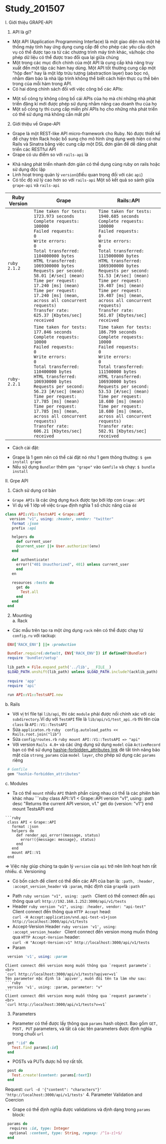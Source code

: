# Study_201507
I. Giới thiệu GRAPE-API
 1. API là gì?
 - Một API (Application Programming Interface) là một giao diện mà một hệ thống máy tính hay ứng dụng cung cấp để cho     phép các yêu cầu dịch vụ có thể được tạo ra từ các chương trình máy tính khác, và/hoặc cho phép dữ liệu có thể được trao  đổi qua lại giữa chúng
 - Một trong các mục đích chính của một API là cung cấp khả năng truy xuất đến một tập các hàm hay dùng. Một API tốt      thường cung cấp một "hộp đen" hay là một lớp trừu tượng (abstraction layer) bao bọc nó, nhằm đảm bảo là nhà lập trình    không thể biết cách hiện thực cụ thể bên trong của mỗi hàm trong API.
 - Có hai dòng chính sách đối với việc công bố các APIs:
  + Một số công ty không công bố cái APIs của họ mà chỉ những nhà phát triển đăng kí mới được phép sử dụng nhằm năng      cao doanh thu của họ
  + Một số công ty thì cung cấp miễn phí APIs họ cho những nhà phát triển có thể sử dụng mà không cần mất phí
 2. Giới thiệu về Grape-API
 - Grape là một REST-like API micro-framework cho Ruby. Nó được thiết kế để chạy trên Rack hoặc bổ sung cho mô hình ứng dụng web hiện có như Rails và Sinatra bằng việc cung cấp một DSL đơn giản để dễ dàng phát triển các RESTful API
 - Grape có ưu điểm so với `rails-api` là 
  + Khả năng phát triển nhanh đơn giản có thể dụng cùng ruby on rails hoặc sử dụng độc lập
  + Linh hoạt trong quản lý `version`(điều quan trọng đối với các `api`)
  + Có tốc độ xử lý cao hơn so với `rails-api`
 Một số kết quả so sánh giữa `grape-api` và `rails-api`

Ruby Version | Grape | Rails::API
--- | --- | ---
`ruby 2.1.2` | `Time taken for tests:   1723.973 seconds`<br/>`Complete requests:      100000`<br/>`Failed requests:        0`<br/>`Write errors:           0`<br/>`Total transferred:      1104000000 bytes`<br/>`HTML transferred:       1069300000 bytes`<br/>`Requests per second:    58.01 [#/sec] (mean)`<br/>`Time per request:       17.240 [ms] (mean)`<br/>`Time per request:       17.240 [ms] (mean, across all concurrent requests)`<br/>`Transfer rate:          625.37 [Kbytes/sec] received` | `Time taken for tests:   1940.685 seconds`<br/>`Complete requests:      100000`<br/>`Failed requests:        0`<br/>`Write errors:           0`<br/>`Total transferred:      1115000000 bytes`<br/>`HTML transferred:       1069300000 bytes`<br/>`Requests per second:    51.53 [#/sec] (mean)`<br/>`Time per request:       19.407 [ms] (mean)`<br/>`Time per request:       19.407 [ms] (mean, across all concurrent requests)`<br/>`Transfer rate:          561.07 [Kbytes/sec] received`
`ruby-2.2.1` | `Time taken for tests:   177.846 seconds`<br/>`Complete requests:      10000`<br/>`Failed requests:        0`<br/>`Write errors:           0`<br/>`Total transferred:      110400000 bytes`<br/>`HTML transferred:       106930000 bytes`<br/>`Requests per second:    56.23 [#/sec] (mean)`<br/>`Time per request:       17.785 [ms] (mean)`<br/>`Time per request:       17.785 [ms] (mean, across all concurrent requests)`<br/>`Transfer rate:          606.21 [Kbytes/sec] received` |`Time taken for tests:   186.799 seconds`<br/>`Complete requests:      10000`<br/>`Failed requests:        0`<br/>`Write errors:           0`<br/>`Total transferred:      111500000 bytes`<br/>`HTML transferred:       106930000 bytes`<br/>`Requests per second:    53.53 [#/sec] (mean)`<br/>`Time per request:       18.680 [ms] (mean)`<br/>`Time per request:       18.680 [ms] (mean, across all concurrent requests)`<br/>`Transfer rate:          582.91 [Kbytes/sec] received`
 - Cách cài đặt:
  + Grape là 1 gem nên có thể cài đặt nó như 1 gem thông thường: `$ gem install grape`
  + Nếu sử dụng `Bundler` thêm `gem "grape"` vào `Gemfile` và chạy: `$ bundle install`
 
II. Grpe API
 1. Cách sử dụng cơ bản
  - `Grape APIs` là các ứng dụng `Rack` được tạo bởi lớp con `Grape::API`
  - Ví dụ về 1 lớp về việc `Grape` định nghĩa 1 số chức năng của `dd`
   ```ruby
   class API::V1::TestsAPI < Grape::API
     version "v1", using: :header, vendor: "twitter"
      format :json
      prefix :api
  
      helpers do
        def current_user
        @current_user ||= User.authorize!(env)
      end
  
      def authenticate!
        error!("401 Unauthorized", 401) unless current_user
        end
      en
      
      resources :tests do
        get do
          Test.all
        end
      end
    end
   ```
 2. Mounting<br>
  a. Rack
  - Các mẫu trên tạo ra một ứng dụng `rack` nên có thể được chạy từ `config.ru` với rackup:
   ```ruby
    ENV['RACK_ENV'] ||= :production

    Bundler.require(:default, ENV['RACK_ENV']) if defined?(Bundler)
    require 'bundler/setup'
    
    lib_path = File.expand_path('../lib', __FILE__)
    $LOAD_PATH.unshift(lib_path) unless $LOAD_PATH.include?(acklib_path)
    
    require 'app'
    require 'api'
    
    run API::V1::TestsAPI.new
   ```
  b. Rails 
   - Với vị trí file tại `lib/api`, thì các `module` phải được nối chính xác với các `subdirectory`.Ví dụ với `TestAPI`   file là `lib/api/v1/test_api.rb` thì tên của `class` là `API::V1::TestsAPI`
   - Sửa `applicaton.rb`
    ```ruby 
     config.autoload_paths << Rails.root.join("lib")
    ```
   - Sửa `config/routes.rb`
    ```ruby
     mount API::V1::TestsAPI => "api"
    ```
   - Với version `Rails 4.0+` và các ứng dụng sử dụng `model` của `ActiveRecord` bạn có thể sử dụng                      [hashie-forbidden_attributes link](https://github.com/Maxim-Filimonov/hashie-forbidden_attributes) đẻ tắt tính năng    bảo mật của `strong_params` của `model layer`, cho phép sử dụng các `params` riêng
   ```ruby
    # Gemfile
    gem "hashie-forbidden_attributes"
   ```
  c. Modules
   - Ta có thể `mount` nhiều `API` thành phần cùng nhau có thể là các phiên bản khác nhau
    ```ruby
    class API::V1 < Grape::API
      version "v1", using: :path
      desc "Returns the current API version, v1."
      get do
        {version: "v1"}
      end
      mount TestsAPI
    end
   ```
   ```ruby
    class API < Grape::API
      format :json
      helpers do
        def render_api_error!(message, status)
          error!({message: message}, status)
        end
      end
      mount API::V1
    end
   ```
  => Việc này giúp chúng ta quản lý `version` của `api` trở nên linh hoạt hơn rất nhiều.
 d. Versioning
  - Có bốn cách để client có thể đến các API của bạn là: `:path, :header, :accept_version_header` và `:param`, mặc      định của `grape`là `:path`
   + Path
    ```ruby
     version "v1", using: :path
    ```
    Client có thể connect đến `api` thông qua url: `http://192.168.1.252:3000/api/v1/tests`
   + Header
    ```ruby
     version "v1", using: :header, vendor: "api-test"
    ```
    Client connect đến thông qua `HTTP Accept` head:<br>
    `curl -H Accept:application/vnd.api-test-v1+json http://localhost:3000/api/v1/tests`
   + Accept-Version Header
    ```ruby
     version 'v1', using: :accept_version_header
    ```
    Client connect đến version mong muốn thông qua `HTTP Accept-Version` header: <br>
    `curl -H "Accept-Version:v1" http://localhost:3000/api/v1/tests`
   + Param
   ```ruby
    version 'v1', using: :param
   ```
    Client connect đến version mong muốn thông qua `request paramete`: <br>
    `curl http://localhost:3000/api/v1/tests?apiver=v1`
    Tên parameter mặc định là `apiver`, muốn đổi tên ta làm như sau:
    ```ruby
     version 'v1', using: :param, parameter: "v"
    ```
    Client connect đến version mong muốn thông qua `request paramete`: <br>
    `curl http://localhost:3000/api/v1/tests?v=v1`
 3. Parameters
  - Parameter có thể được lấy thông qua `params` hash object. Bao gồm `GET, POST, PUT` parameters, và tất cả các tên    parameters được định nghĩa trong chuỗi `url`
   ```ruby
    get ":id" do
      Test.find params[:id]
    end
   ```
  - POSTs và PUTs được hỗ trợ rất tốt.
   ```ruby
    post do
      Test.create!(content: params[:text])
    end
   ```
   Request:
    `curl -d '{"content": "characters"}' 'http://localhost:3000/api/v1/tests'`
 4. Parameter Validation and Coercion
  - Grape có thể định nghĩa được validations và định dạng trong `params` block:
   ```ruby
    params do
     requires :id, type: Integer
     optional :content, type: String, regexp: /^[a-z]+$/
    end
   ```
   
